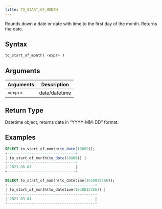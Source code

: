 ```yaml
---
title: TO_START_OF_MONTH
---
```


Rounds down a date or date with time to the first day of the month.
Returns the date.

## Syntax

```sql
to_start_of_month( <expr> )
```

## Arguments

| Arguments   | Description |
| ----------- | ----------- |
| `<expr>` | date/datetime |

## Return Type
Datetime object, returns date in “YYYY-MM-DD” format.

## Examples

```sql
SELECT to_start_of_month(to_date(18869));
+-------------------------------+
| to_start_of_month(to_date(18869)) |
+-------------------------------+
| 2021-08-01                    |
+-------------------------------+

SELECT to_start_of_month(to_datetime(1630812366));
+----------------------------------------+
| to_start_of_month(to_datetime(1630812366)) |
+----------------------------------------+
| 2021-09-01                             |
+----------------------------------------+
```

